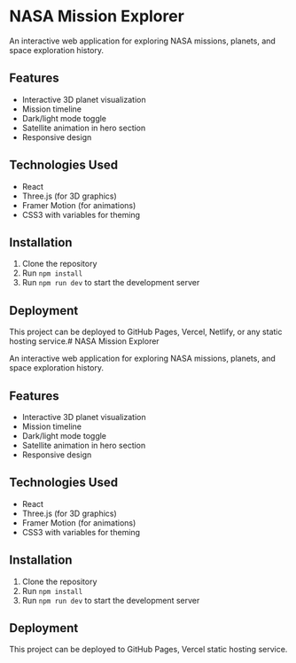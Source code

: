 # NASA Mission Explorer

An interactive web application for exploring NASA missions, planets, and space exploration history.

## Features
- Interactive 3D planet visualization
- Mission timeline
- Dark/light mode toggle
- Satellite animation in hero section
- Responsive design

## Technologies Used
- React
- Three.js (for 3D graphics)
- Framer Motion (for animations)
- CSS3 with variables for theming

## Installation
1. Clone the repository
2. Run `npm install`
3. Run `npm run dev` to start the development server

## Deployment
This project can be deployed to GitHub Pages, Vercel, Netlify, or any static hosting service.# NASA Mission Explorer

An interactive web application for exploring NASA missions, planets, and space exploration history.

## Features
- Interactive 3D planet visualization
- Mission timeline
- Dark/light mode toggle
- Satellite animation in hero section
- Responsive design

## Technologies Used
- React
- Three.js (for 3D graphics)
- Framer Motion (for animations)
- CSS3 with variables for theming

## Installation
1. Clone the repository
2. Run `npm install`
3. Run `npm run dev` to start the development server

## Deployment
This project can be deployed to GitHub Pages, Vercel static hosting service.